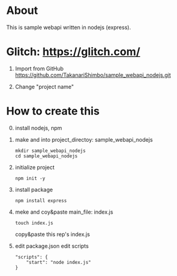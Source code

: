 # About
This is sample webapi written in nodejs (express).

# Glitch: https://glitch.com/
1. Import from GitHub  
    https://github.com/TakanariShimbo/sample_webapi_nodejs.git

2. Change "project name"
    
# How to create this
0. install nodejs, npm

1. make and into project_directoy: sample_webapi_nodejs
    ```
    mkdir sample_webapi_nodejs
    cd sample_webapi_nodejs
    ```

2. initialize project
    ```
    npm init -y
    ```
    
3. install package
    ```
    npm install express
    ```

4. meke and coy&paste main_file: index.js
    ```
    touch index.js
    ```
    copy&paste this rep's index.js

5. edit package.json
    edit scripts
    ```
    "scripts": {
        "start": "node index.js"
    }
    ```
